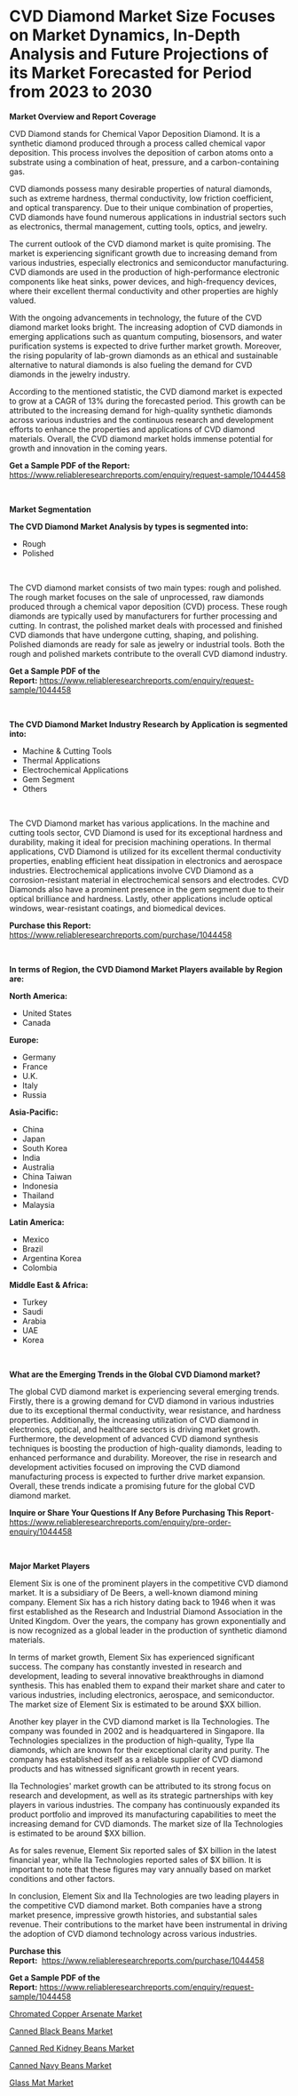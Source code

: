 <p><h1>CVD Diamond Market Size Focuses on Market Dynamics, In-Depth Analysis and Future Projections of its Market Forecasted for Period from 2023 to 2030</h1></p><p><strong>Market Overview and Report Coverage</strong></p>
<p><p>CVD Diamond stands for Chemical Vapor Deposition Diamond. It is a synthetic diamond produced through a process called chemical vapor deposition. This process involves the deposition of carbon atoms onto a substrate using a combination of heat, pressure, and a carbon-containing gas.</p><p>CVD diamonds possess many desirable properties of natural diamonds, such as extreme hardness, thermal conductivity, low friction coefficient, and optical transparency. Due to their unique combination of properties, CVD diamonds have found numerous applications in industrial sectors such as electronics, thermal management, cutting tools, optics, and jewelry.</p><p>The current outlook of the CVD diamond market is quite promising. The market is experiencing significant growth due to increasing demand from various industries, especially electronics and semiconductor manufacturing. CVD diamonds are used in the production of high-performance electronic components like heat sinks, power devices, and high-frequency devices, where their excellent thermal conductivity and other properties are highly valued.</p><p>With the ongoing advancements in technology, the future of the CVD diamond market looks bright. The increasing adoption of CVD diamonds in emerging applications such as quantum computing, biosensors, and water purification systems is expected to drive further market growth. Moreover, the rising popularity of lab-grown diamonds as an ethical and sustainable alternative to natural diamonds is also fueling the demand for CVD diamonds in the jewelry industry.</p><p>According to the mentioned statistic, the CVD diamond market is expected to grow at a CAGR of 13% during the forecasted period. This growth can be attributed to the increasing demand for high-quality synthetic diamonds across various industries and the continuous research and development efforts to enhance the properties and applications of CVD diamond materials. Overall, the CVD diamond market holds immense potential for growth and innovation in the coming years.</p></p>
<p><strong>Get a Sample PDF of the Report:</strong> <a href="https://www.reliableresearchreports.com/enquiry/request-sample/1044458">https://www.reliableresearchreports.com/enquiry/request-sample/1044458</a></p>
<p>&nbsp;</p>
<p><strong>Market Segmentation</strong></p>
<p><strong>The CVD Diamond Market Analysis by types is segmented into:</strong></p>
<p><ul><li>Rough</li><li>Polished</li></ul></p>
<p>&nbsp;</p>
<p><p>The CVD diamond market consists of two main types: rough and polished. The rough market focuses on the sale of unprocessed, raw diamonds produced through a chemical vapor deposition (CVD) process. These rough diamonds are typically used by manufacturers for further processing and cutting. In contrast, the polished market deals with processed and finished CVD diamonds that have undergone cutting, shaping, and polishing. Polished diamonds are ready for sale as jewelry or industrial tools. Both the rough and polished markets contribute to the overall CVD diamond industry.</p></p>
<p><strong>Get a Sample PDF of the Report:</strong>&nbsp;<a href="https://www.reliableresearchreports.com/enquiry/request-sample/1044458">https://www.reliableresearchreports.com/enquiry/request-sample/1044458</a></p>
<p>&nbsp;</p>
<p><strong>The CVD Diamond Market Industry Research by Application is segmented into:</strong></p>
<p><ul><li>Machine & Cutting Tools</li><li>Thermal Applications</li><li>Electrochemical Applications</li><li>Gem Segment</li><li>Others</li></ul></p>
<p>&nbsp;</p>
<p><p>The CVD Diamond market has various applications. In the machine and cutting tools sector, CVD Diamond is used for its exceptional hardness and durability, making it ideal for precision machining operations. In thermal applications, CVD Diamond is utilized for its excellent thermal conductivity properties, enabling efficient heat dissipation in electronics and aerospace industries. Electrochemical applications involve CVD Diamond as a corrosion-resistant material in electrochemical sensors and electrodes. CVD Diamonds also have a prominent presence in the gem segment due to their optical brilliance and hardness. Lastly, other applications include optical windows, wear-resistant coatings, and biomedical devices.</p></p>
<p><strong>Purchase this Report:</strong>&nbsp; <a href="https://www.reliableresearchreports.com/purchase/1044458">https://www.reliableresearchreports.com/purchase/1044458</a></p>
<p>&nbsp;</p>
<p><strong>In terms of Region, the CVD Diamond Market Players available by Region are:</strong></p>
<p>
    <p> <strong> North America: </strong>
        <ul>
            <li>United States</li>
            <li>Canada</li>
        </ul>
        </p> 
    <p> <strong> Europe: </strong>
        <ul>
            <li>Germany</li>
            <li>France</li>
            <li>U.K.</li>
            <li>Italy</li>
            <li>Russia</li>
        </ul>
        </p> 
    <p> <strong> Asia-Pacific: </strong>
        <ul>
            <li>China</li>
            <li>Japan</li>
            <li>South Korea</li>
            <li>India</li>
            <li>Australia</li>
            <li>China Taiwan</li>
            <li>Indonesia</li>
            <li>Thailand</li>
            <li>Malaysia</li>
        </ul>
        </p> 
    <p> <strong> Latin America: </strong>
        <ul>
            <li>Mexico</li>
            <li>Brazil</li>
            <li>Argentina Korea</li>
            <li>Colombia</li>
        </ul>
        </p> 
    <p> <strong> Middle East & Africa: </strong>
        <ul>
            <li>Turkey</li>
            <li>Saudi</li>
            <li>Arabia</li>
            <li>UAE</li>
            <li>Korea</li>
        </ul>
    </p>
    </p>
<p>&nbsp;</p>
<p><strong>What are the Emerging Trends in the Global CVD Diamond market?</strong></p>
<p><p>The global CVD diamond market is experiencing several emerging trends. Firstly, there is a growing demand for CVD diamond in various industries due to its exceptional thermal conductivity, wear resistance, and hardness properties. Additionally, the increasing utilization of CVD diamond in electronics, optical, and healthcare sectors is driving market growth. Furthermore, the development of advanced CVD diamond synthesis techniques is boosting the production of high-quality diamonds, leading to enhanced performance and durability. Moreover, the rise in research and development activities focused on improving the CVD diamond manufacturing process is expected to further drive market expansion. Overall, these trends indicate a promising future for the global CVD diamond market.</p></p>
<p><strong>Inquire or Share Your Questions If Any Before Purchasing This Report</strong>- <a href="https://www.reliableresearchreports.com/enquiry/pre-order-enquiry/1044458">https://www.reliableresearchreports.com/enquiry/pre-order-enquiry/1044458</a></p>
<p>&nbsp;</p>
<p><strong>Major Market Players</strong></p>
<p><p>Element Six is one of the prominent players in the competitive CVD diamond market. It is a subsidiary of De Beers, a well-known diamond mining company. Element Six has a rich history dating back to 1946 when it was first established as the Research and Industrial Diamond Association in the United Kingdom. Over the years, the company has grown exponentially and is now recognized as a global leader in the production of synthetic diamond materials.</p><p>In terms of market growth, Element Six has experienced significant success. The company has constantly invested in research and development, leading to several innovative breakthroughs in diamond synthesis. This has enabled them to expand their market share and cater to various industries, including electronics, aerospace, and semiconductor.  The market size of Element Six is estimated to be around $XX billion.</p><p>Another key player in the CVD diamond market is IIa Technologies. The company was founded in 2002 and is headquartered in Singapore. IIa Technologies specializes in the production of high-quality, Type IIa diamonds, which are known for their exceptional clarity and purity. The company has established itself as a reliable supplier of CVD diamond products and has witnessed significant growth in recent years.</p><p>IIa Technologies' market growth can be attributed to its strong focus on research and development, as well as its strategic partnerships with key players in various industries. The company has continuously expanded its product portfolio and improved its manufacturing capabilities to meet the increasing demand for CVD diamonds. The market size of IIa Technologies is estimated to be around $XX billion.</p><p>As for sales revenue, Element Six reported sales of $X billion in the latest financial year, while IIa Technologies reported sales of $X billion. It is important to note that these figures may vary annually based on market conditions and other factors.</p><p>In conclusion, Element Six and IIa Technologies are two leading players in the competitive CVD diamond market. Both companies have a strong market presence, impressive growth histories, and substantial sales revenue. Their contributions to the market have been instrumental in driving the adoption of CVD diamond technology across various industries.</p></p>
<p><strong>Purchase this Report:</strong>&nbsp;&nbsp;<a href="https://www.reliableresearchreports.com/purchase/1044458">https://www.reliableresearchreports.com/purchase/1044458</a></p>
<p></p>
<p><strong>Get a Sample PDF of the Report:</strong>&nbsp;<a href="https://www.reliableresearchreports.com/enquiry/request-sample/1044458">https://www.reliableresearchreports.com/enquiry/request-sample/1044458</a></p>
<p><p><a href="https://github.com/deliacustodio40/Market-Research-Report-List-1/blob/main/chromated-copper-arsenate-market.md">Chromated Copper Arsenate Market</a></p><p><a href="https://medium.com/@vivianejast/canned-black-beans-market-comprehensive-assessment-by-type-application-and-geography-f5748c04de16">Canned Black Beans Market</a></p><p><a href="https://medium.com/@elwyncarter2023/canned-red-kidney-beans-market-insight-market-trends-growth-forecasted-from-2023-to-2030-1700b211a9d6">Canned Red Kidney Beans Market</a></p><p><a href="https://medium.com/@donaldortega4f/canned-navy-beans-market-comprehensive-assessment-by-type-application-and-geography-52e4e25e3ac5">Canned Navy Beans Market</a></p><p><a href="https://github.com/scarol104/Market-Research-Report-List-1/blob/main/glass-mat-market.md">Glass Mat Market</a></p></p>
